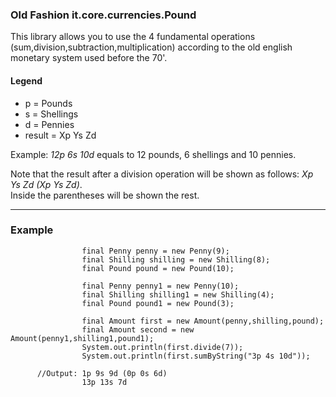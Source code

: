 ### Old Fashion it.core.currencies.Pound

This library allows you to use the 4 fundamental operations (sum,division,subtraction,multiplication) according to the old english monetary system used before the 70'.

#### Legend
- p = Pounds
- s = Shellings
- d = Pennies
- result = Xp Ys Zd

Example: *12p 6s 10d* equals to 12 pounds, 6 shellings and 10 pennies.

Note that the result after a division operation will be shown as follows: *Xp Ys Zd (Xp Ys Zd)*.  
Inside the parentheses will be shown the rest.

-------------

### Example

```
                final Penny penny = new Penny(9);
                final Shilling shilling = new Shilling(8);
                final Pound pound = new Pound(10);
        
                final Penny penny1 = new Penny(10);
                final Shilling shilling1 = new Shilling(4);
                final Pound pound1 = new Pound(3);
        
                final Amount first = new Amount(penny,shilling,pound);
                final Amount second = new Amount(penny1,shilling1,pound1);
                System.out.println(first.divide(7));
                System.out.println(first.sumByString("3p 4s 10d"));

      //Output: 1p 9s 9d (0p 0s 6d)
                13p 13s 7d
```



